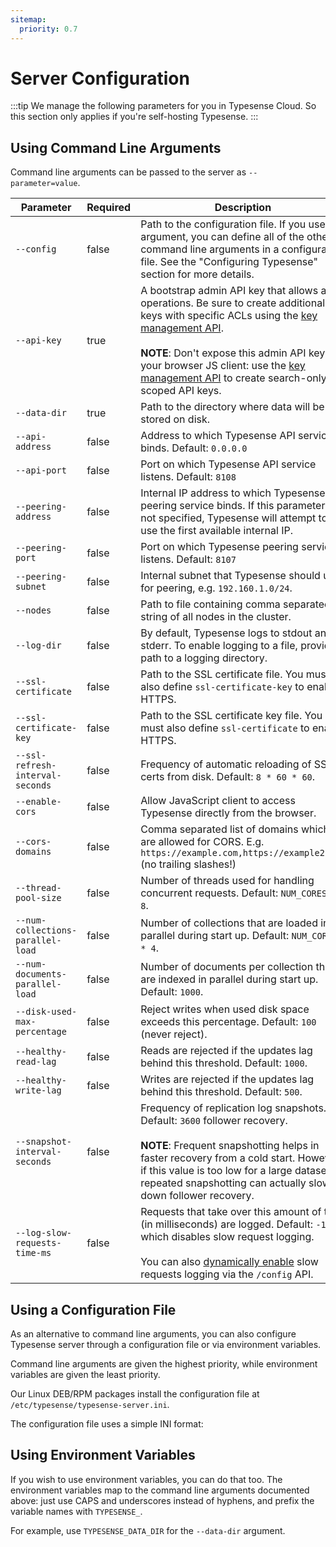 ```yaml
---
sitemap:
  priority: 0.7
---
```


# Server Configuration

:::tip
We manage the following parameters for you in Typesense Cloud. So this section only applies if you're self-hosting Typesense.
:::

## Using Command Line Arguments

Command line arguments can be passed to the server as `--parameter=value`.

| Parameter      | Required    |Description                                            |
| -------------- | ----------- |-------------------------------------------------------| 
|`--config`         | false       |Path to the configuration file. If you use this argument, you can define all of the other command line arguments in a configuration file. See the "Configuring Typesense" section for more details.|
|`--api-key`	|true	|A bootstrap admin API key that allows all operations. Be sure to create additional keys with specific ACLs using the [key management API](../api/api-keys.md). <br><br>**NOTE**: Don't expose this admin API key to your browser JS client: use the [key management API](../api/api-keys.md) to create search-only or scoped API keys.|
|`--data-dir`	|true	|Path to the directory where data will be stored on disk.|
|`--api-address`	|false	|Address to which Typesense API service binds. Default: `0.0.0.0`|
|`--api-port`	|false	|Port on which Typesense API service listens. Default: `8108`|
|`--peering-address`	|false	|Internal IP address to which Typesense peering service binds. If this parameter is not specified, Typesense will attempt to use the first available internal IP.|
|`--peering-port`	|false	|Port on which Typesense peering service listens. Default: `8107`|
|`--peering-subnet`	|false	|Internal subnet that Typesense should use for peering, e.g. `192.160.1.0/24`.|
|`--nodes`	|false	|Path to file containing comma separated string of all nodes in the cluster.|
|`--log-dir`	|false	|By default, Typesense logs to stdout and stderr. To enable logging to a file, provide a path to a logging directory.|
|`--ssl-certificate`	|false	|Path to the SSL certificate file. You must also define `ssl-certificate-key` to enable HTTPS.|
|`--ssl-certificate-key`	|false	|Path to the SSL certificate key file. You must also define `ssl-certificate` to enable HTTPS.|
|`--ssl-refresh-interval-seconds`	|false	|Frequency of automatic reloading of SSL certs from disk. Default: `8 * 60 * 60`.|
|`--enable-cors`	|false	|Allow JavaScript client to access Typesense directly from the browser.|
|`--cors-domains`	|false	|Comma separated list of domains which are allowed for CORS. E.g. `https://example.com,https://example2.com` (no trailing slashes!)|
|`--thread-pool-size`	|false	|Number of threads used for handling concurrent requests. Default: `NUM_CORES * 8`.|
|`--num-collections-parallel-load`	|false	|Number of collections that are loaded in parallel during start up. Default: `NUM_CORES * 4`.|
|`--num-documents-parallel-load`	|false	|Number of documents per collection that are indexed in parallel during start up. Default: `1000`.|
|`--disk-used-max-percentage`	|false	|Reject writes when used disk space exceeds this percentage. Default: `100` (never reject).|
|`--healthy-read-lag`	|false	|Reads are rejected if the updates lag behind this threshold. Default: `1000`.|
|`--healthy-write-lag`	|false	|Writes are rejected if the updates lag behind this threshold. Default: `500`.|
|`--snapshot-interval-seconds`	|false	|Frequency of replication log snapshots. Default: `3600` follower recovery.<br><br>**NOTE**: Frequent snapshotting helps in faster recovery from a cold start. However, if this value is too low for a large dataset, repeated snapshotting can actually slow down follower recovery.|
|`--log-slow-requests-time-ms`	|false	|Requests that take over this amount of time (in milliseconds) are logged. Default: `-1` which disables slow request logging. <br><br>You can also [dynamically enable](../api/cluster-operations.md#toggle-slow-request-log) slow requests logging via the `/config` API.|

## Using a Configuration File

As an alternative to command line arguments, you can also configure Typesense server through a configuration file or via environment variables.

Command line arguments are given the highest priority, while environment variables are given the least priority.

<Tabs :tabs="['Shell']">
  <template v-slot:Shell>

```bash
./typesense-server --config=/etc/typesense/typesense-server.ini
```

  </template>
</Tabs>

Our Linux DEB/RPM packages install the configuration file at `/etc/typesense/typesense-server.ini`.

The configuration file uses a simple INI format:

<Tabs :tabs="['INI']">
  <template v-slot:INI>

```ini
; /etc/typesense/typesense-server.ini

[server]

api-key = Rhsdhas2asasdasj2
data-dir = /tmp/ts
log-dir = /tmp/logs
api-port = 9090
```
  </template>
</Tabs>

## Using Environment Variables

If you wish to use environment variables, you can do that too. The environment variables map to the command line arguments documented above: just use CAPS and underscores instead of hyphens, and prefix the variable names with `TYPESENSE_`.

For example, use `TYPESENSE_DATA_DIR` for the `--data-dir` argument.

<Tabs :tabs="['Shell']">
  <template v-slot:Shell>

```bash
TYPESENSE_DATA_DIR=/tmp/ts TYPESENSE_API_KEY=AS3das2awQ2 ./typesense-server
```
  </template>
</Tabs>
